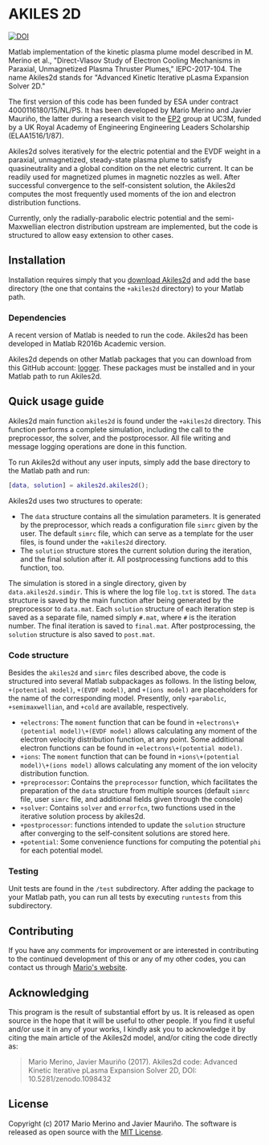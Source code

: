AKILES 2D
=========

[![DOI](https://zenodo.org/badge/113689280.svg)](https://zenodo.org/badge/latestdoi/113689280)

Matlab implementation of the kinetic plasma plume model described in
M. Merino et al., "Direct-Vlasov Study of Electron Cooling Mechanisms
in Paraxial, Unmagnetized Plasma Thruster Plumes," IEPC-2017-104.
The name Akiles2d stands for "Advanced Kinetic 
Iterative pLasma Expansion Solver 2D."

The first version of this code has been funded by ESA under contract 
4000116180/15/NL/PS. It has been developed by Mario Merino and Javier
Mauriño, the latter during a research visit to the [EP2](http:\\ep2.uc3m.es)
group at UC3M, funded by a UK Royal Academy of Engineering Engineering Leaders
Scholarship (ELAA1516/1/87). 

Akiles2d solves iteratively for the electric potential and the EVDF weight in
a paraxial, unmagnetized, steady-state plasma plume to satisfy quasineutrality
and a global condition on the net electric current. It can be readily used for
magnetized plumes in magnetic nozzles as well. After successful convergence to
the self-consistent solution, the Akiles2d computes the most frequently used
moments of the ion and electron distribution functions.

Currently, only the radially-parabolic electric potential and the 
semi-Maxwellian electron distribution upstream are implemented, but the code 
is structured to allow easy extension to other cases.

## Installation

Installation requires simply that you 
[download Akiles2d](https://github.com/mariomerinomartinez/akiles2d/archive/master.zip) 
and add the base directory (the one that contains the `+akiles2d` directory) 
to your Matlab path.

### Dependencies

A recent version of Matlab is needed to run the code. 
Akiles2d has been developed in Matlab R2016b Academic version. 

Akiles2d depends on other Matlab packages that you can download from this
GitHub account: [logger](https://github.com/mariomerinomartinez/logger). These
packages must be installed and in your Matlab path to run Akiles2d.
 
## Quick usage guide

Akiles2d main function `akiles2d` is found under the `+akiles2d` directory.
This function performs a complete simulation, including the call to the 
preprocessor, the solver, and the postprocessor. All file writing 
and message logging operations are done in this function.

To run Akiles2d without any user inputs, simply add the base directory
to the Matlab path and run:

```Matlab
[data, solution] = akiles2d.akiles2d();
```

Akiles2d uses two structures to operate: 

* The `data` structure contains all the simulation parameters. It is generated
by the preprocessor, which reads a configuration file `simrc` given by the
user. The default `simrc` file, which can serve as a template for the user
files, is found under the `+akiles2d` directory.
* The `solution` structure stores the current solution during the iteration, 
and the final solution after it. All postprocessing functions add to this 
function, too.

The simulation is stored in a single directory, given by 
`data.akiles2d.simdir`. This is where the log file `log.txt` is stored.
The `data` structure is saved by the main function after being generated by 
the preprocessor to `data.mat`. 
Each `solution` structure of each iteration step is saved as a
separate file, named simply `#.mat`, where `#` is the iteration number.
The final iteration is saved to `final.mat`.
After postprocessing, the `solution` structure is also saved to `post.mat`.

### Code structure

Besides the `akiles2d` and `simrc` files described above, 
the code is structured into several Matlab subpackages as follows.
In the listing below, 
`+(potential model)`, `+(EVDF model)`, and `+(ions model)` are placeholders
for the name of the corresponding model. Presently, only
`+parabolic`, `+semimaxwellian`, and `+cold` are available, respectively.

* `+electrons`: The `moment` function that can be found in 
`+electrons\+(potential model)\+(EVDF model)` allows calculating any moment of the electron velocity distribution function, at any point. Some additional electron functions can be found in `+electrons\+(potential model)`.
* `+ions`: The `moment` function that can be found in 
`+ions\+(potential model)\+(ions model)` allows calculating any moment of the ion velocity distribution function.
* `+preprocessor`: Contains the `preprocessor` function, which facilitates the
preparation of the  `data` structure from multiple sources (default `simrc`
file, user `simrc`  file, and additional fields given through the console)
* `+solver`: Contains `solver` and `errorfcn`, two functions used in the 
iterative solution process by akiles2d.
* `+postprocessor`: functions intended to update the `solution` structure 
after converging to the self-consitent solutions are stored here.
* `+potential`: Some convenience functions for computing the potential `phi`
for each potential model.
 
### Testing

Unit tests are found in the `/test` subdirectory. After adding the package to
your Matlab path, you can run all tests by executing `runtests` from this 
subdirectory.

## Contributing

If you have any comments for improvement or 
are interested in contributing to the continued 
development of this or any of my other codes, you can contact us through 
[Mario's website](http://mariomerino.uc3m.es/).


## Acknowledging 

This program is the result of substantial effort by us. It is released as open
source in the hope that it will be useful to other people. If you find it
useful and/or use it in any of your works, I kindly ask you to acknowledge it
by citing the main article of the Akiles2d model,
and/or citing the code directly as:

> Mario Merino, Javier Mauriño (2017). Akiles2d code: Advanced Kinetic 
Iterative pLasma Expansion Solver 2D, DOI: 10.5281/zenodo.1098432
 
## License

Copyright (c) 2017 Mario Merino and Javier Mauriño. 
The software is released as open source with the [MIT License](LICENSE.md).
